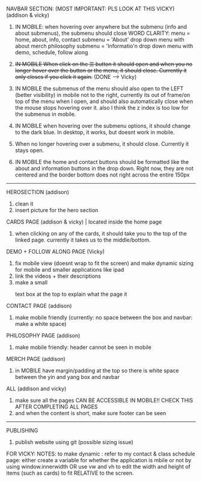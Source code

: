 NAVBAR SECTION:  (MOST IMPORTANT:  PLS LOOK AT THIS VICKY) (addison & vicky)
1. IN MOBILE: when hovering over anywhere but the submenu (info and about submenus), the submenu should close
    WORD CLARITY: menu = home, about, info, contact
                submenu = 'About' drop down menu with about merch philosophy
                submenu = 'Informatio'n drop down menu with demo, schedule, follow along
2. ~~IN MOBILE When click on the ☰ button it should open and when you no longer hover over the button or the menu, it should close. Currently it only closes if you click it again.~~ (DONE --> Vicky)

3. IN MOBILE the submenus of the menu should also open to the LEFT (better visibility) in mobile not to the right, currently its out of frame/on top of the menu when I open, and should also automatically close when the mouse stops hovering over it. also I think the z index is too low for the submenus in mobile.

4. IN MOBILE when hovering over the submenu options, it should change to the dark blue. In desktop, it works, but doesnt work in mobile. 

5. When no longer hovering over a submenu, it should close. Currently it stays open.

6. IN MOBILE the home and contact buttons should be formatted like the about and information buttons in the drop down. Right now, they are not centered and the border bottom does not right across the entire 150px
--------------

HEROSECTION (addison)
1. clean it
2. insert picture for the hero section

CARDS PAGE (addison & vicky) | located inside the home page
1. when clicking on any of the cards, it should take you to the top of the linked page. currently it takes us to the middle/bottom.

DEMO + FOLLOW ALONG PAGE (Vicky)
1. fix mobile view (doesnt wrap to fit the screen) and make dynamic sizing for mobile and smaller applications like ipad
2. link the videos + their descriptions
3. make a small <p> text box at the top to explain what the page it

CONTACT PAGE (addison)
1. make mobile friendly (currently: no space between the box and navbar: make a white space)

PHILOSOPHY PAGE (addison)
1. make mobile friendly: header cannot be seen in mobile

MERCH PAGE (addison)
1. in MOBILE have margin/padding at the top so there is white space between the yin and yang box and navbar

ALL (addison and vicky)
1. make sure all the pages CAN BE ACCESSIBLE IN MOBILE!!
    CHECK THIS AFTER COMPLETING ALL PAGES
2. and when the content is short, make sure footer can be seen
-------------
PUBLISHING 
1. publish website using git (possible sizing issue)

FOR VICKY: 
NOTES: to make dynamic : refer to my contact & class schedule page: 
either create a variable for whether the application is mbile or not by using window.innerwidth OR use vw and vh to edit the width and height of items (such as cards) to fit RELATIVE to the screen.
